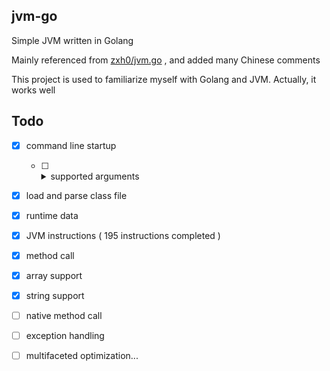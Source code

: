 ## jvm-go

Simple JVM written in Golang

Mainly referenced from [zxh0/jvm.go](https://github.com/zxh0/jvm.go) , and added many Chinese comments

This project is used to familiarize myself with Golang and JVM. Actually, it works well

## Todo

- [x] command line startup

  - [ ] <details><summary>supported arguments</summary><pre><code>done:
    	help
    	version
    	verbose
    	verbose:class
    	verbose:inst
    	classpath
    	cp
    	Xjre
    	class
    	args
    todo:
    	Xms
    	Xmx
    	Xss
    	</code></pre></details>

- [x] load and parse class file

- [x] runtime data

- [x] JVM instructions ( 195 instructions completed )

- [x] method call

- [x] array support

- [x] string support

- [ ] native method call

- [ ] exception handling

- [ ] multifaceted optimization...

